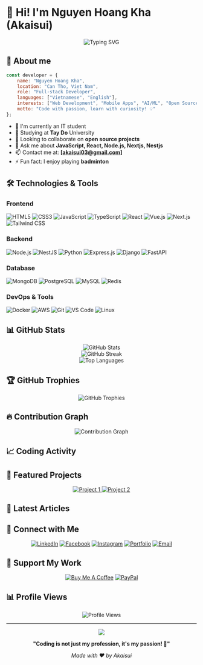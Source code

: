 # 👋 Hi! I'm Nguyen Hoang Kha (Akaisui)

<div align="center">
  <img src="https://readme-typing-svg.herokuapp.com?font=Fira+Code&pause=1000&color=2196F3&center=true&vCenter=true&width=435&lines=Full-stack+Developer;Software+Engineer;Tech+Enthusiast;Always+learning+new+things" alt="Typing SVG" />
</div>

## 🚀 About me

```javascript
const developer = {
    name: "Nguyen Hoang Kha",
    location: "Can Tho, Viet Nam",
    role: "Full-stack Developer",
    languages: ["Vietnamese", "English"],
    interests: ["Web Development", "Mobile Apps", "AI/ML", "Open Source"],
    motto: "Code with passion, learn with curiosity! 💡"
};
```

- 🔭 I'm currently an IT student
- 🌱 Studying at **Tay Do** University
- 👯 Looking to collaborate on **open source projects**
- 💬 Ask me about **JavaScript, React, Node.js, Nextjs, Nestjs**
- 📫 Contact me at: **[akaisui03@gmail.com]**
- ⚡ Fun fact: I enjoy playing **badminton**

## 🛠️ Technologies & Tools

### Frontend
![HTML5](https://img.shields.io/badge/-HTML5-E34F26?style=flat-square&logo=html5&logoColor=white)
![CSS3](https://img.shields.io/badge/-CSS3-1572B6?style=flat-square&logo=css3)
![JavaScript](https://img.shields.io/badge/-JavaScript-F7DF1E?style=flat-square&logo=javascript&logoColor=black)
![TypeScript](https://img.shields.io/badge/-TypeScript-007ACC?style=flat-square&logo=typescript&logoColor=white)
![React](https://img.shields.io/badge/-React-61DAFB?style=flat-square&logo=react&logoColor=black)
![Vue.js](https://img.shields.io/badge/-Vue.js-4FC08D?style=flat-square&logo=vue.js&logoColor=white)
![Next.js](https://img.shields.io/badge/-Next.js-000000?style=flat-square&logo=next.js)
![Tailwind CSS](https://img.shields.io/badge/-Tailwind_CSS-38B2AC?style=flat-square&logo=tailwind-css&logoColor=white)

### Backend
![Node.js](https://img.shields.io/badge/-Node.js-339933?style=flat-square&logo=node.js&logoColor=white)
![NestJS](https://img.shields.io/badge/-NestJS-E0234E?style=flat-square&logo=nestjs&logoColor=white)
![Python](https://img.shields.io/badge/-Python-3776AB?style=flat-square&logo=python&logoColor=white)
![Express.js](https://img.shields.io/badge/-Express.js-000000?style=flat-square&logo=express)
![Django](https://img.shields.io/badge/-Django-092E20?style=flat-square&logo=django)
![FastAPI](https://img.shields.io/badge/-FastAPI-009688?style=flat-square&logo=fastapi&logoColor=white)

### Database
![MongoDB](https://img.shields.io/badge/-MongoDB-47A248?style=flat-square&logo=mongodb&logoColor=white)
![PostgreSQL](https://img.shields.io/badge/-PostgreSQL-336791?style=flat-square&logo=postgresql&logoColor=white)
![MySQL](https://img.shields.io/badge/-MySQL-4479A1?style=flat-square&logo=mysql&logoColor=white)
![Redis](https://img.shields.io/badge/-Redis-DC382D?style=flat-square&logo=redis&logoColor=white)

### DevOps & Tools
![Docker](https://img.shields.io/badge/-Docker-2496ED?style=flat-square&logo=docker&logoColor=white)
![AWS](https://img.shields.io/badge/-AWS-232F3E?style=flat-square&logo=amazon-aws)
![Git](https://img.shields.io/badge/-Git-F05032?style=flat-square&logo=git&logoColor=white)
![VS Code](https://img.shields.io/badge/-VS_Code-007ACC?style=flat-square&logo=visual-studio-code)
![Linux](https://img.shields.io/badge/-Linux-FCC624?style=flat-square&logo=linux&logoColor=black)

## 📊 GitHub Stats

<div align="center">
  <img src="https://github-readme-stats.vercel.app/api?username=nguyenhoangkha03&show_icons=true&theme=radical&count_private=true" alt="GitHub Stats" />
</div>

<div align="center">
  <img src="https://streak-stats.demolab.com/?user=nguyenhoangkha03&theme=radical" alt="GitHub Streak" />
</div>

<div align="center">
  <img src="https://github-readme-stats.vercel.app/api/top-langs/?username=nguyenhoangkha03&layout=compact&theme=radical" alt="Top Languages" />
</div>

## 🏆 GitHub Trophies

<div align="center">
  <img src="https://github-profile-trophy.vercel.app/?username=nguyenhoangkha03&theme=radical&no-frame=false&no-bg=false&margin-w=4" alt="GitHub Trophies" />
</div>

## 🔥 Contribution Graph

<div align="center">
  <img src="https://github-readme-activity-graph.vercel.app/graph?username=nguyenhoangkha03&theme=react-dark&bg_color=20232a&hide_border=true" alt="Contribution Graph" />
</div>

## 📈 Coding Activity

<!--START_SECTION:waka-->
<!--END_SECTION:waka-->

## 🌟 Featured Projects

<div align="center">
  <a href="https://github.com/nguyenhoangkha03/lms-ai-frontend">
    <img src="https://github-readme-stats.vercel.app/api/pin/?username=nguyenhoangkha03&repo=PROJECT1&theme=radical" alt="Project 1" />
  </a>
  <a href="https://github.com/nguyenhoangkha03/social-network">
    <img src="https://github-readme-stats.vercel.app/api/pin/?username=nguyenhoangkha03&repo=PROJECT2&theme=radical" alt="Project 2" />
  </a>
</div>

## 📝 Latest Articles

<!-- BLOG-POST-LIST:START -->
<!-- BLOG-POST-LIST:END -->

## 🤝 Connect with Me

<div align="center">
  
[![LinkedIn](https://img.shields.io/badge/-LinkedIn-0077B5?style=for-the-badge&logo=linkedin&logoColor=white)](https://www.linkedin.com/in/kha-nguyen-86622b329/)
[![Facebook](https://img.shields.io/badge/-Facebook-1877F2?style=for-the-badge&logo=facebook&logoColor=white)](https://facebook.com/NguyenHoangKha1910)
[![Instagram](https://img.shields.io/badge/-Instagram-E4405F?style=for-the-badge&logo=instagram&logoColor=white)](https://www.instagram.com/hoangkha1910/)
[![Portfolio](https://img.shields.io/badge/-Portfolio-000000?style=for-the-badge&logo=github&logoColor=white)](https://akaisui.vercel.app/)
[![Email](https://img.shields.io/badge/-Email-D14836?style=for-the-badge&logo=gmail&logoColor=white)](mailto:akaisui@gmail.com)

</div>

## 💝 Support My Work

<div align="center">
  
[![Buy Me A Coffee](https://img.shields.io/badge/-Buy_Me_A_Coffee-FFDD00?style=for-the-badge&logo=buy-me-a-coffee&logoColor=black)](https://buymeacoffee.com/akaisui)
[![PayPal](https://img.shields.io/badge/-PayPal-00457C?style=for-the-badge&logo=paypal&logoColor=white)](https://paypal.me/akaisui)

</div>

## 📊 Profile Views

<div align="center">
  
![Profile Views](https://komarev.com/ghpvc/?username=nguyenhoangkha03&color=brightgreen&style=flat-square&label=Profile+Views)

</div>

---

<div align="center">
  <img src="https://capsule-render.vercel.app/api?type=waving&color=gradient&height=60&section=footer"/>
</div>

<div align="center">
  
**"Coding is not just my profession, it's my passion! 🚀"**

*Made with ❤️ by Akaisui*

</div>
